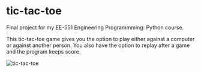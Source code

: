 # tic-tac-toe

Final project for my EE-551 Engineering Programmming: Python course.

This tic-tac-toe game gives you the option to play either against a computer or against another person.
You also have the option to replay after a game and the program keeps score.

![tic-tac-toe](https://github.com/cespejo15/tic-tac-toe/assets/91222019/a05190a5-0c00-4ae8-8888-59c1ee8a25c3)
